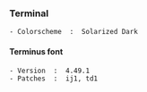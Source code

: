 ### Terminal

```
- Colorscheme  :  Solarized Dark
```

#### Terminus font

```
- Version  :  4.49.1
- Patches  :  ij1, td1
```
